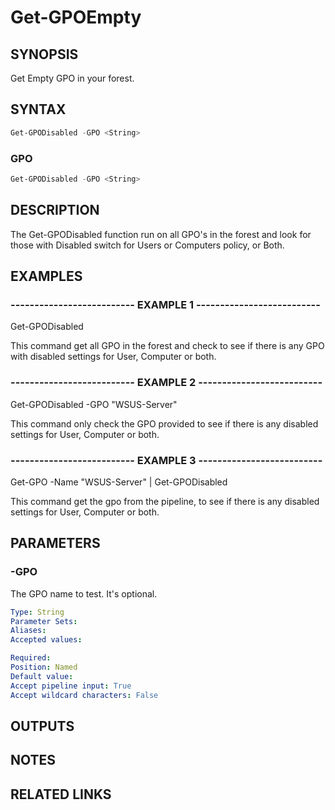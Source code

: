 # Get-GPOEmpty

## SYNOPSIS

Get Empty GPO in your forest.

## SYNTAX

```powershell
Get-GPODisabled -GPO <String>
```

### GPO

```powershell
Get-GPODisabled -GPO <String>
```

## DESCRIPTION

The Get-GPODisabled function run on all GPO's in the forest and look for those with Disabled switch for Users or Computers
policy, or Both.

## EXAMPLES

### -------------------------- EXAMPLE 1 --------------------------

Get-GPODisabled

This command get all GPO in the forest and check to see if there is any GPO with disabled settings for User, Computer or both.

### -------------------------- EXAMPLE 2 --------------------------

Get-GPODisabled -GPO "WSUS-Server"

This command only check the GPO provided to see if there is any  disabled settings for User, Computer or both.

### -------------------------- EXAMPLE 3 --------------------------

Get-GPO -Name "WSUS-Server" | Get-GPODisabled 

This command get the gpo from the pipeline, to see if there is any disabled settings for User, Computer or both.


## PARAMETERS

### -GPO

The GPO name to test. It's optional.

```yaml
Type: String
Parameter Sets:
Aliases:
Accepted values:

Required: 
Position: Named
Default value:
Accept pipeline input: True
Accept wildcard characters: False
```

## OUTPUTS

## NOTES

## RELATED LINKS

